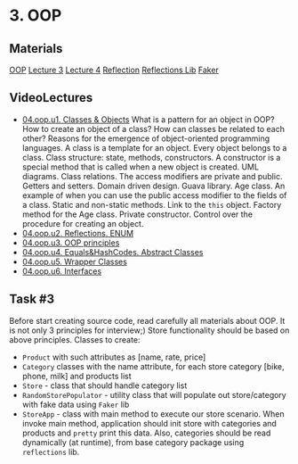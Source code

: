 # 3. OOP
## Materials
[OOP](https://docs.oracle.com/javase/tutorial/java/concepts/index.html)
[Lecture 3](https://coherentsolutions.sharepoint.com/sites/training-center/_layouts/15/WopiFrame.aspx?sourcedoc=%7b21357CB9-7D9D-4E18-AD42-22ADC9979308%7d&file=L3.pptx&action=default)
[Lecture 4](https://coherentsolutions.sharepoint.com/sites/training-center/_layouts/15/WopiFrame.aspx?sourcedoc=%7b87729213-AD13-40A5-876C-67E647EC725A%7d&file=L4.pptx&action=default)
[Reflection](https://docs.oracle.com/javase/tutorial/reflect/)
[Reflections Lib](https://github.com/ronmamo/reflections)
[Faker](https://github.com/DiUS/java-faker)
## VideoLectures
-  [04.oop.u1. Classes & Objects](https://youtu.be/e8CFYiHeUi0) What is a pattern for an object in OOP? How to create an object of a class? How can classes be related to each other? Reasons for the emergence of object-oriented programming languages. A class is a template for an object. Every object belongs to a class. Class structure: state, methods, constructors. A constructor is a special method that is called when a new object is created. UML diagrams. Class relations. The access modifiers are private and public. Getters and setters. Domain driven design. Guava library. Age class. An example of when you can use the public access modifier to the fields of a class. Static and non-static methods. Link to the `this` object. Factory method for the Age class. Private constructor. Control over the procedure for creating an object.
-  [04.oop.u2. Reflections. ENUM](https://drive.google.com/file/d/1qqcciuQjriqlP-CcLBf1MYxkU5ItGAAS/view?usp=sharing)
-  [04.oop.u3. OOP principles](https://drive.google.com/file/d/1feJG7ydl9qM95iAnZoX\_W6JKDi2k\_W-M/view?usp=sharing)
-  [04.oop.u4. Equals&HashCodes. Abstract Classes](https://drive.google.com/file/d/1a0Nc7j81gvjPuU6zzAsaYpI8KAZITWeX/view?usp=sharing)
-  [04.oop.u5. Wrapper Classes](https://drive.google.com/file/d/1TsJZpwbCZx-AbhM0qJOxK9zEmPRJaHlD/view?usp=sharing)
-  [04.oop.u6. Interfaces](https://drive.google.com/file/d/1xAtAvvy9bcexDkEm1EWAjcowWyevR8al/view?usp=sharing)
## Task #3
Before start creating source code, read carefully all materials about OOP. It is not only 3 principles for interview;)
Store functionality should be based on above principles.
Classes to create:
- `Product` with such attributes as [name, rate, price]
- `Category` classes with the name attribute, for each store category [bike, phone, milk] and products list
- `Store` - class that should handle category list
- `RandomStorePopulator` - utility class that will populate out store/category with fake data using `Faker` lib
- `StoreApp` - class with main method to execute our store scenario.
When invoke main method, application should init store with categories and products and `pretty` print this data.
Also, categories should be read dynamically (at runtime), from base category package using `reflections` lib.
